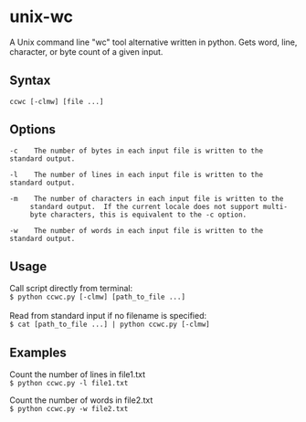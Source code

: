 # unix-wc
A Unix command line "wc" tool alternative written in python. Gets word, line, character, or byte count of a given input.

## Syntax
```ccwc [-clmw] [file ...]```

## Options
    -c    The number of bytes in each input file is written to the standard output.
    
    -l    The number of lines in each input file is written to the standard output.
    
    -m    The number of characters in each input file is written to the
         standard output.  If the current locale does not support multi-
         byte characters, this is equivalent to the -c option.
    
    -w    The number of words in each input file is written to the standard output.

## Usage
Call script directly from terminal:\
```$ python ccwc.py [-clmw] [path_to_file ...]```\
\
Read from standard input if no filename is specified:\
```$ cat [path_to_file ...] | python ccwc.py [-clmw]```

## Examples
Count the number of lines in file1.txt\
```$ python ccwc.py -l file1.txt```

Count the number of words in file2.txt\
```$ python ccwc.py -w file2.txt```
